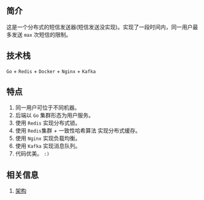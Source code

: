## 简介
这是一个分布式的短信发送器(短信发送没实现)。实现了一段时间内，同一用户最多发送 `max` 次短信的限制。

## 技术栈
`Go` + `Redis` + `Docker` + `Nginx` + `Kafka`

## 特点
1. 同一用户可位于不同机器。
2. 后端以 `Go` 集群形态为用户服务。
3. 使用 `Redis` 实现分布式锁。
4. 使用 `Redis`集群  + 一致性哈希算法 实现分布式缓存。
5. 使用 `Nginx` 实现负载均衡。
6. 使用 `Kafka` 实现消息队列。
7. 代码优美。  `:)`


## 相关信息
1. [架构](https://www.processon.com/view/link/5f64edc66376894e3278ceba)

